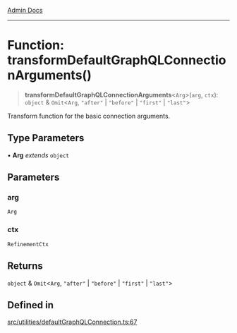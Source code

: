 [Admin Docs](/)

***

# Function: transformDefaultGraphQLConnectionArguments()

> **transformDefaultGraphQLConnectionArguments**\<`Arg`\>(`arg`, `ctx`): `object` & `Omit`\<`Arg`, `"after"` \| `"before"` \| `"first"` \| `"last"`\>

Transform function for the basic connection arguments.

## Type Parameters

• **Arg** *extends* `object`

## Parameters

### arg

`Arg`

### ctx

`RefinementCtx`

## Returns

`object` & `Omit`\<`Arg`, `"after"` \| `"before"` \| `"first"` \| `"last"`\>

## Defined in

[src/utilities/defaultGraphQLConnection.ts:67](https://github.com/NishantSinghhhhh/talawa-api/blob/05ae6a4794762096d917a90a3af0db22b7c47392/src/utilities/defaultGraphQLConnection.ts#L67)
